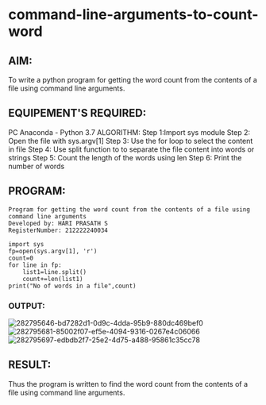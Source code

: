 # command-line-arguments-to-count-word
## AIM:
To write a python program for getting the word count from the contents of a file using command line arguments.
## EQUIPEMENT'S REQUIRED: 
PC
Anaconda - Python 3.7
ALGORITHM:
Step 1:Import sys module
Step 2: Open the file with sys.argv[1]
Step 3: Use the for loop to select the content in file
Step 4: Use split function to to separate the file content into words or strings
Step 5: Count the length of the words using len
Step 6: Print the number of words

## PROGRAM:
```
Program for getting the word count from the contents of a file using command line arguments
Developed by: HARI PRASATH S
RegisterNumber: 212222240034

import sys
fp=open(sys.argv[1], 'r')
count=0
for line in fp:
    list1=line.split()
    count+=len(list1)
print("No of words in a file",count)
```
### OUTPUT:
![282795646-bd7282d1-0d9c-4dda-95b9-880dc469bef0](https://github.com/hariprasath5106/command-line-arguments-to-count-word/assets/111515488/300e6aa5-d704-4e70-8fbb-861b97a9dd7e)
![282795681-85002f07-ef5e-4094-9316-0267e4c06066](https://github.com/hariprasath5106/command-line-arguments-to-count-word/assets/111515488/1cf10502-da2b-495c-8c52-7a917c865914)
![282795697-edbdb2f7-25e2-4d75-a488-95861c35cc78](https://github.com/hariprasath5106/command-line-arguments-to-count-word/assets/111515488/160aeba0-d4f0-437b-8298-becd62a9cb4f)

## RESULT:
Thus the program is written to find the word count from the contents of a file using command line arguments.

